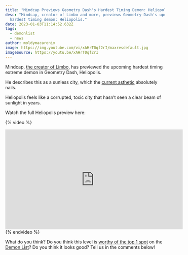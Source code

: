 ```yaml
---
title: "Mindcap Previews Geometry Dash's Hardest Timing Demon: Heliopolis"
desc: "Mindcap, creator of Limbo and more, previews Geometry Dash's upcoming
  hardest timing demon: Heliopolis."
date: 2023-01-03T11:14:52.632Z
tags:
  - demonlist
  - news
author: moldymacaronix
image: https://img.youtube.com/vi/xAHrT0qf2rI/maxresdefault.jpg
imageSource: https://youtu.be/xAHrT0qf2rI
---
```

Mindcap, [the creator of Limbo](/posts/geometry-dash-top-5-extreme-demon-limbo-verified-by-bgram/), has previewed the upcoming hardest timing extreme demon in Geometry Dash, Heliopolis.

He describes this as a sunless city, which the [current asthetic](https://youtu.be/xAHrT0qf2rI) absolutely nails.

Heliopolis feels like a  corrupted, toxic city that hasn’t seen a clear beam of sunlight in years.

Watch the full Heliopolis preview here:

{% video %}
<iframe width="560" height="315" src="https://www.youtube.com/embed/xAHrT0qf2rI" title="YouTube video player" frameborder="0" allow="accelerometer; autoplay; clipboard-write; encrypted-media; gyroscope; picture-in-picture" allowfullscreen></iframe>
{% endvideo %}

What do you think? Do you think this level is [worthy of the top 1 spot](/posts/geometry-dash-levels-what-is-the-hardest-level-ever-made/) on the [Demon List](/posts/geometry-dash-demon-list-what-are-the-top-extreme-demons-2022/)? Do you think it looks good? Tell us in the comments below!